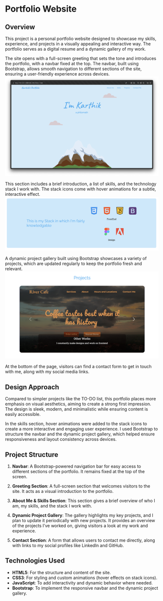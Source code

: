 # Portfolio Website

## Overview
This project is a personal portfolio website designed to showcase my skills, experience, and projects in a visually appealing and interactive way. The portfolio serves as a digital resume and a dynamic gallery of my work.

The site opens with a full-screen greeting that sets the tone and introduces the portfolio, with a navbar fixed at the top. The navbar, built using Bootstrap, allows smooth navigation to different sections of the site, ensuring a user-friendly experience across devices.
![openingPage](image.png)

This section includes a brief introduction, a list of skills, and the technology stack I work with. The stack icons come with hover animations for a subtle, interactive effect. 
![alt text](image-1.png)

A dynamic project gallery built using Bootstrap showcases a variety of projects, which are updated regularly to keep the portfolio fresh and relevant.
![alt text](image-2.png)


At the bottom of the page, visitors can find a contact form to get in touch with me, along with my social media links.



## Design Approach
Compared to simpler projects like the TO-DO list, this portfolio places more emphasis on visual aesthetics, aiming to create a strong first impression. The design is sleek, modern, and minimalistic while ensuring content is easily accessible.

In the skills section, hover animations were added to the stack icons to create a more interactive and engaging user experience. I used Bootstrap to structure the navbar and the dynamic project gallery, which helped ensure responsiveness and layout consistency across devices.

## Project Structure
1. **Navbar**: A Bootstrap-powered navigation bar for easy access to different sections of the portfolio. It remains fixed at the top of the screen.
   
2. **Greeting Section**: A full-screen section that welcomes visitors to the site. It acts as a visual introduction to the portfolio.

3. **About Me & Skills Section**: This section gives a brief overview of who I am, my skills, and the stack I work with.

4. **Dynamic Project Gallery**: The gallery highlights my key projects, and I plan to update it periodically with new projects. It provides an overview of the projects I’ve worked on, giving visitors a look at my work and experience.

5. **Contact Section**: A form that allows users to contact me directly, along with links to my social profiles like LinkedIn and GitHub.

## Technologies Used
- **HTML5**: For the structure and content of the site.
- **CSS3**: For styling and custom animations (hover effects on stack icons).
- **JavaScript**: To add interactivity and dynamic behavior where needed.
- **Bootstrap**: To implement the responsive navbar and the dynamic project gallery.
